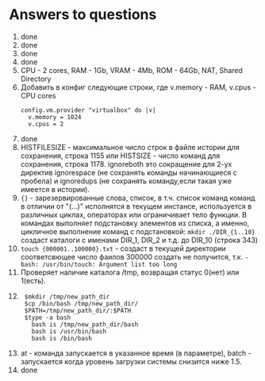 # Answers to questions

1. done
2. done
3. done
4. done
5. CPU - 2 cores, RAM - 1Gb, VRAM - 4Mb, ROM - 64Gb, NAT, Shared Directory
6. Добавить в конфиг следующие строки, где v.memory - RAM, v.cpus - CPU cores
   ```
   config.vm.provider "virtualbox" do |v|
     v.memory = 1024
     v.cpus = 2
   ```
7. done
8. HISTFILESIZE - максимальное число строк в файле истории для сохранения, строка 1155 или HISTSIZE - число команд для сохранения, строка 1178.
   ignoreboth это сокращение для 2-ух директив ignorespace (не сохранять команды начинающиеся с пробела) и ignoredups (не сохранять команду,если такая уже имеется в истории). 
9. `{}` - зарезервированные слова, список, в т.ч. список команд команд в отличии от "(...)" исполнятся в текущем инстансе, используется в     различных циклах, операторах или ограничивает тело функции. В командах выполняет подстановку элементов из списка, а именно, цикличное выполнение команд с подстановкой: `mkdir ./DIR_{1..10}` создаст каталоги с именами DIR_1, DIR_2 и т.д. до DIR_10 (строка 343)
10. `touch {000001..100000}.txt` - создаст в текущей директории соответсвющее число фаилов
    300000 создать не получится, т.к. `-bash: /usr/bin/touch: Argument list too long`
11. Проверяет наличие каталога /tmp, возвращая статус 0(нет) или 1(есть).
12. ```
     $mkdir /tmp/new_path_dir
     $cp /bin/bash /tmp/new_path_dir/
     $PATH=/tmp/new_path_dir/:$PATH
     $type -a bash
       bash is /tmp/new_path_dir/bash
       bash is /usr/bin/bash
       bash is /bin/bash
    ```
13. at - команда запускается в указанное время (в параметре), batch - запускается когда уровень загрузки системы снизится ниже 1.5.
14. done